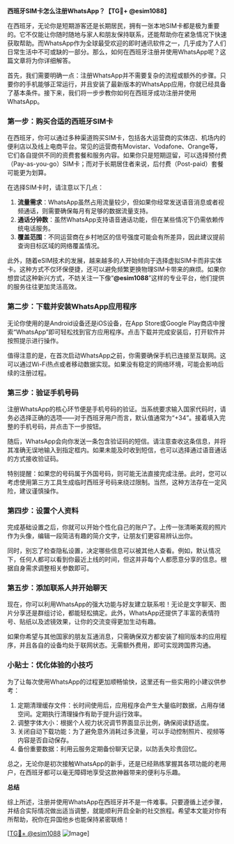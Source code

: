**西班牙SIM卡怎么注册WhatsApp？【TG💪+ @esim1088】**

在西班牙，无论你是短期游客还是长期居民，拥有一张本地SIM卡都是极为重要的。它不仅能让你随时随地与家人和朋友保持联系，还能帮助你在紧急情况下快速获取帮助。而WhatsApp作为全球最受欢迎的即时通讯软件之一，几乎成为了人们日常生活中不可或缺的一部分。那么，如何在西班牙注册并使用WhatsApp呢？这篇文章将为你详细解答。

首先，我们需要明确一点：注册WhatsApp并不需要复杂的流程或额外的步骤。只要你的手机能够正常运行，并且安装了最新版本的WhatsApp应用，你就已经具备了基本条件。接下来，我们将一步步教你如何在西班牙成功注册并使用WhatsApp。

### 第一步：购买合适的西班牙SIM卡

在西班牙，你可以通过多种渠道购买SIM卡，包括各大运营商的实体店、机场内的便利店以及线上电商平台。常见的运营商有Movistar、Vodafone、Orange等，它们各自提供不同的资费套餐和服务内容。如果你只是短期逗留，可以选择预付费（Pay-as-you-go）SIM卡；而对于长期居住者来说，后付费（Post-paid）套餐可能更为划算。

在选择SIM卡时，请注意以下几点：
1. **流量需求**：WhatsApp虽然占用流量较少，但如果你经常发送语音消息或者视频通话，则需要确保每月有足够的数据流量支持。
2. **通话分钟数**：虽然WhatsApp支持语音通话功能，但在某些情况下仍需依赖传统电话服务。
3. **覆盖范围**：不同运营商在乡村地区的信号强度可能会有所差异，因此建议提前查询目标区域的网络覆盖情况。

此外，随着eSIM技术的发展，越来越多的人开始倾向于选择虚拟SIM卡而非实体卡。这种方式不仅环保便捷，还可以避免频繁更换物理SIM卡带来的麻烦。如果你想尝试这种新兴方式，不妨关注一下像“**@esim1088**”这样的专业平台，他们提供的服务往往更加灵活高效。

### 第二步：下载并安装WhatsApp应用程序

无论你使用的是Android设备还是iOS设备，在App Store或Google Play商店中搜索“WhatsApp”即可轻松找到官方应用程序。点击下载并完成安装后，打开软件并按照提示进行操作。

值得注意的是，在首次启动WhatsApp之前，你需要确保手机已连接至互联网。这可以通过Wi-Fi热点或者移动数据实现。如果没有稳定的网络环境，可能会影响后续的注册过程。

### 第三步：验证手机号码

注册WhatsApp的核心环节便是手机号码的验证。当系统要求输入国家代码时，请务必选择正确的选项——对于西班牙用户而言，默认值通常为“+34”。接着填入完整的手机号码，并点击下一步按钮。

随后，WhatsApp会向你发送一条包含验证码的短信。请注意查收这条信息，并将其准确无误地输入到指定框内。如果未能及时收到短信，也可以选择通过语音通话的方式接收验证码。

特别提醒：如果您的号码属于外国号码，则可能无法直接完成注册。此时，您可以考虑使用第三方工具生成临时西班牙号码来绕过限制。当然，这种方法存在一定风险，建议谨慎操作。

### 第四步：设置个人资料

完成基础设置之后，你就可以开始个性化自己的账户了。上传一张清晰美观的照片作为头像，编辑一段简洁有趣的简介文字，让朋友们更容易辨认出你。

同时，别忘了检查隐私设置，决定哪些信息可以被其他人查看。例如，默认情况下，任何人都可以看到你最近上线的时间，但这并非每个人都愿意分享的信息。根据自身需求调整相关参数即可。

### 第五步：添加联系人并开始聊天

现在，你可以利用WhatsApp的强大功能与好友建立联系啦！无论是文字聊天、图片分享还是群组讨论，都能轻松搞定。此外，WhatsApp还提供了丰富的表情符号、贴纸以及滤镜效果，让你的交流变得更加生动有趣。

如果你希望与其他国家的朋友互通消息，只需确保双方都安装了相同版本的应用程序，并且各自的设备均处于联网状态。无需额外费用，即可实现跨国界沟通。

### 小贴士：优化体验的小技巧

为了让每次使用WhatsApp的过程更加顺畅愉快，这里还有一些实用的小建议供参考：

1. 定期清理缓存文件：长时间使用后，应用程序会产生大量临时数据，占用存储空间。定期执行清理操作有助于提升运行效率。
2. 调整字体大小：根据个人视力状况调节界面显示比例，确保阅读舒适度。
3. 关闭自动下载功能：为了避免意外消耗过多流量，可以手动控制照片、视频等内容是否自动保存。
4. 备份重要数据：利用云服务定期备份聊天记录，以防丢失珍贵回忆。

总之，无论你是初次接触WhatsApp的新手，还是已经熟练掌握其各项功能的老用户，在西班牙都可以毫无障碍地享受这款神器带来的便利与乐趣。

**总结**

综上所述，注册并使用WhatsApp在西班牙并不是一件难事。只要遵循上述步骤，并结合实际情况做出适当调整，就能顺利开启全新的社交旅程。希望本文能对你有所帮助，祝你在异国他乡也能保持紧密联络！

[[TG💪+ @esim1088](https://t.me/s/esim1088) ![Image](https://i.postimg.cc/4NQfJmqS/Snipaste-2025-05-13-00-14-12.png)]